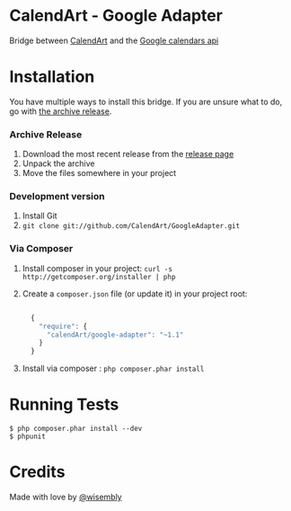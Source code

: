 CalendArt - Google Adapter
==========================
<!-- BADGES HERE WHEN IT SHALL BE OPENED ! //-->
Bridge between [CalendArt](http://github.com/CalendArt/CalendArt) and the 
[Google calendars api](https://developers.google.com/google-apps/calendar)

Installation
============
You have multiple ways to install this bridge. If you are unsure what to do, go
with [the archive release](#archive-release).

### Archive Release
1. Download the most recent release from the [release page](https://github.com/CalendArt/GoogleAdapter/releases)
2. Unpack the archive
3. Move the files somewhere in your project

### Development version
1. Install Git
2. `git clone git://github.com/CalendArt/GoogleAdapter.git`

### Via Composer
1. Install composer in your project: `curl -s http://getcomposer.org/installer | php`
2. Create a `composer.json` file (or update it) in your project root:

    ```javascript

      {
        "require": {
          "calendArt/google-adapter": "~1.1"
        }
      }
    ```

3. Install via composer : `php composer.phar install`

Running Tests
=============
```console
$ php composer.phar install --dev
$ phpunit
```

Credits
=======
Made with love by [@wisembly](http://wisembly.com/en/)
